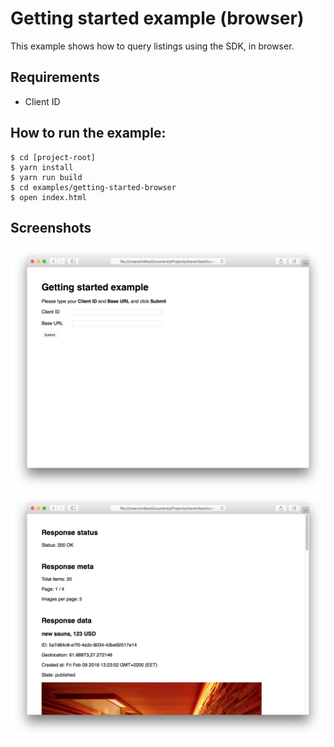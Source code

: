# Getting started example (browser)

This example shows how to query listings using the SDK, in browser.

## Requirements

* Client ID

## How to run the example:

```
$ cd [project-root]
$ yarn install
$ yarn run build
$ cd examples/getting-started-browser
$ open index.html
```

## Screenshots

![Screenshot1](screenshots/screenshot1.png)
![Screenshot2](screenshots/screenshot2.png)
